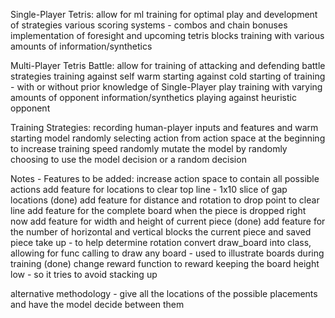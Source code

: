 Single-Player Tetris:
allow for ml training for optimal play and development of strategies
various scoring systems - combos and chain bonuses
implementation of foresight and upcoming tetris blocks
training with various amounts of information/synthetics

Multi-Player Tetris Battle:
allow for training of attacking and defending battle strategies
training against self
warm starting against cold starting of training - with or without prior knowledge of Single-Player play
training with varying amounts of opponent information/synthetics
playing against heuristic opponent

Training Strategies:
recording human-player inputs and features and warm starting model
randomly selecting action from action space at the beginning to increase training speed
randomly mutate the model by randomly choosing to use the model decision or a random decision

Notes - Features to be added:
increase action space to contain all possible actions
add feature for locations to clear top line - 1x10 slice of gap locations (done)
add feature for distance and rotation to drop point to clear line
add feature for the complete board when the piece is dropped right now
add feature for width and height of current piece (done)
add feature for the number of horizontal and vertical blocks the current piece and saved piece take up - to help determine rotation
convert draw_board into class, allowing for func calling to draw any board - used to illustrate boards during training (done)
change reward function to reward keeping the board height low - so it tries to avoid stacking up

alternative methodology - give all the locations of the possible placements and have the model decide between them
